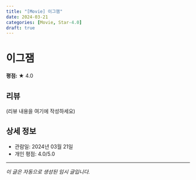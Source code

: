 ```yaml
---
title: "[Movie] 이그잼"
date: 2024-03-21
categories: [Movie, Star-4.0]
draft: true
---
```


# 이그잼

**평점:** ★ 4.0

## 리뷰

(리뷰 내용을 여기에 작성하세요)

## 상세 정보

- 관람일: 2024년 03월 21일
- 개인 평점: 4.0/5.0

---

*이 글은 자동으로 생성된 임시 글입니다.*
